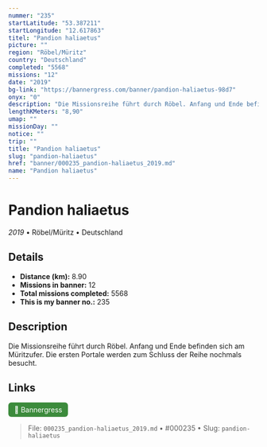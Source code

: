 ```yaml
---
nummer: "235"
startLatitude: "53.387211"
startLongitude: "12.617863"
titel: "Pandion haliaetus"
picture: ""
region: "Röbel/Müritz"
country: "Deutschland"
completed: "5568"
missions: "12"
date: "2019"
bg-link: "https://bannergress.com/banner/pandion-haliaetus-98d7"
onyx: "0"
description: "Die Missionsreihe führt durch Röbel. Anfang und Ende befinden sich am Müritzufer. Die ersten Portale werden zum Schluss der Reihe nochmals besucht."
lengthKMeters: "8,90"
umap: ""
missionDay: ""
notice: ""
trip: ""
title: "Pandion haliaetus"
slug: "pandion-haliaetus"
href: "banner/000235_pandion-haliaetus_2019.md"
name: "Pandion haliaetus"
---
```

# Pandion haliaetus

*2019* • Röbel/Müritz • Deutschland





## Details
- **Distance (km):** 8.90
- **Missions in banner:** 12
- **Total missions completed:** 5568
- **This is my banner no.:** 235



## Description
Die Missionsreihe führt durch Röbel. Anfang und Ende befinden sich am Müritzufer. Die ersten Portale werden zum Schluss der Reihe nochmals besucht.



## Links
<a href="https://bannergress.com/banner/pandion-haliaetus-98d7" target="_blank" style="display:inline-block;margin-right:8px;padding:6px 12px;background:#3c8b3c;color:#fff;text-decoration:none;border-radius:6px;">🔗 Bannergress</a>



> File: `000235_pandion-haliaetus_2019.md`
> • #000235
> • Slug: `pandion-haliaetus`
